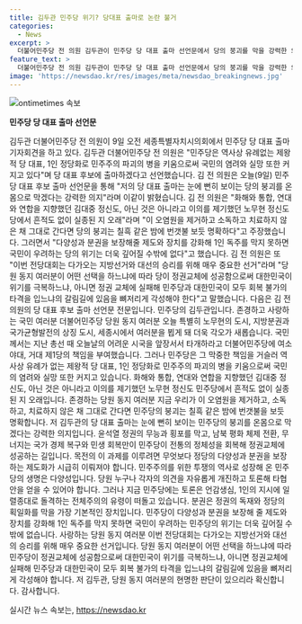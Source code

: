 ```yaml
---
title: 김두관 민주당 위기? 당대표 출마로 논란 불거
categories:
  - News
excerpt: >
  더불어민주당 전 의원 김두관이 민주당 당 대표 출마 선언문에서 당의 붕괴를 막을 강력한 의지를 밝히고, 1인 독주를 막기 위해 다양성과 분권을 강화해야 한다고 강조했습니다. 그는 또한 다가오는 지방선거와 대선의 승리를 위해 중요한 전당대회에 있음을 강조하며, 당원들의 선택이 정권교체의 성패를 좌우할 것이라고 강조했습니다. 또한, 민주당의 붕괴는 칠흑 같은 밤에 번갯불을 보듯 명확하며, 윤석열 정권의 무능과 횡포를 막고, 남북 평화 체제 전환, 국가 경제 복구와 민생 회복을 위한 노력이 필요하다고 주장하며, 국민의 우려가 더 깊어질 수 없도록 민주당의 위기를 피할 것을 촉구했습니다.
feature_text: >
  더불어민주당 전 의원 김두관이 민주당 당 대표 출마 선언문에서 당의 붕괴를 막을 강력한 의지를 밝히고, 1인 독주를 막기 위해 다양성과 분권을 강화해야 한다고 강조했습니다. 그는 또한 다가오는 지방선거와 대선의 승리를 위해 중요한 전당대회에 있음을 강조하며, 당원들의 선택이 정권교체의 성패를 좌우할 것이라고 강조했습니다. 또한, 민주당의 붕괴는 칠흑 같은 밤에 번갯불을 보듯 명확하며, 윤석열 정권의 무능과 횡포를 막고, 남북 평화 체제 전환, 국가 경제 복구와 민생 회복을 위한 노력이 필요하다고 주장하며, 국민의 우려가 더 깊어질 수 없도록 민주당의 위기를 피할 것을 촉구했습니다.
image: 'https://newsdao.kr/res/images/meta/newsdao_breakingnews.jpg'
---
```


<p><img src="https://newsdao.kr/res/images/meta/newsdao_breakingnews.jpg" alt="ontimetimes 속보" /></p>

<p><b>민주당 당 대표 출마 선언문</b></p>

<p data-ke-size="size16">김두관 더불어민주당 전 의원이 9일 오전 세종특별자치시의회에서 민주당 당 대표 출마 기자회견을 하고 있다. 김두관 더불어민주당 전 의원은 "민주당은 역사상 유례없는 제왕적 당 대표, 1인 정당화로 민주주의 파괴의 병을 키움으로써 국민의 염려와 실망 또한 커지고 있다"며 당 대표 후보에 출마하겠다고 선언했습니다. 김 전 의원은 오늘(9일) 민주당 대표 후보 출마 선언문을 통해 "저의 당 대표 출마는 눈에 뻔히 보이는 당의 붕괴를 온몸으로 막겠다는 강력한 의지"라며 이같이 밝혔습니다. 김 전 의원은 "화해와 통합, 연대와 연합을 지향했던 김대중 정신도, 아닌 것은 아니라고 이의를 제기했던 노무현 정신도 당에서 흔적도 없이 실종된 지 오래"라며 "이 오염원을 제거하고 소독하고 치료하지 않은 채 그대로 간다면 당의 붕괴는 칠흑 같은 밤에 번갯불 보듯 명확하다"고 주장했습니다. 그러면서 "다양성과 분권을 보장해줄 제도와 장치를 강화해 1인 독주를 막지 못하면 국민이 우려하는 당의 위기는 더욱 깊어질 수밖에 없다"고 했습니다. 김 전 의원은 또 "이번 전당대회는 다가오는 지방선거와 대선의 승리를 위해 매우 중요한 선거"라며 "당원 동지 여러분이 어떤 선택을 하느냐에 따라 당이 정권교체에 성공함으로써 대한민국이 위기를 극복하느냐, 아니면 정권 교체에 실패해 민주당과 대한민국이 모두 회복 불가의 타격을 입느냐의 갈림길에 있음을 뼈저리게 각성해야 한다"고 말했습니다. 다음은 김 전 의원의 당 대표 후보 출마 선언문 전문입니다. 민주당의 김두관입니다. 존경하고 사랑하는 국민 여러분 더불어민주당 당원 동지 여러분 오늘 특별히 노무현의 도시, 지방분권과 국가균형발전의 상징 도시, 세종시에서 여러분을 뵙게 돼 더욱 각오가 새롭습니다. 국민께서는 지난 총선 때 오늘날의 어려운 시국을 앞장서서 타개하라고 더불어민주당에 여소야대, 거대 제1당의 책임을 부여했습니다. 그러나 민주당은 그 막중한 책임을 거슬러 역사상 유례가 없는 제왕적 당 대표, 1인 정당화로 민주주의 파괴의 병을 키움으로써 국민의 염려와 실망 또한 커지고 있습니다. 화해와 통합, 연대와 연합을 지향했던 김대중 정신도, 아닌 것은 아니라고 이의를 제기했던 노무현 정신도 민주당에서 흔적도 없이 실종된 지 오래입니다. 존경하는 당원 동지 여러분 지금 우리가 이 오염원을 제거하고, 소독하고, 치료하지 않은 채 그대로 간다면 민주당의 붕괴는 칠흑 같은 밤에 번갯불을 보듯 명확합니다. 저 김두관의 당 대표 출마는 눈에 뻔히 보이는 민주당의 붕괴를 온몸으로 막겠다는 강력한 의지입니다. 윤석열 정권의 무능과 횡포를 막고, 남북 평화 체제 전환, 무너지는 국가 경제 복구와 민생 회복만이 민주당이 전통의 정체성을 회복해 정권교체에 성공하는 길입니다. 목전의 이 과제를 이루려면 무엇보다 정당의 다양성과 분권을 보장하는 제도화가 시급히 이뤄져야 합니다. 민주주의를 위한 투쟁의 역사로 성장해 온 민주당의 생명은 다양성입니다. 당원 누구나 각자의 의견을 자유롭게 개진하고 토론해 타협안을 얻을 수 있어야 합니다. 그러나 지금 민주당에는 토론은 언감생심, 1인의 지시에 일렬종대로 돌격하는 전체주의의 유령이 떠돌고 있습니다. 분권은 정권의 독재와 정당의 획일화를 막을 가장 기본적인 장치입니다. 민주당이 다양성과 분권을 보장해 줄 제도와 장치를 강화해 1인 독주를 막지 못하면 국민이 우려하는 민주당의 위기는 더욱 깊어질 수밖에 없습니다. 사랑하는 당원 동지 여러분 이번 전당대회는 다가오는 지방선거와 대선의 승리를 위해 매우 중요한 선거입니다. 당원 동지 여러분이 어떤 선택을 하느냐에 따라 민주당이 정권교체에 성공함으로써 대한민국이 위기를 극복하느냐, 아니면 정권교체에 실패해 민주당과 대한민국이 모두 회복 불가의 타격을 입느냐의 갈림길에 있음을 뼈저리게 각성해야 합니다. 저 김두관, 당원 동지 여러분의 현명한 판단이 있으리라 확신합니다. 감사합니다.</p>
실시간 뉴스 속보는, <a href="https://newsdao.kr" rel="dofollow">https://newsdao.kr</a>



